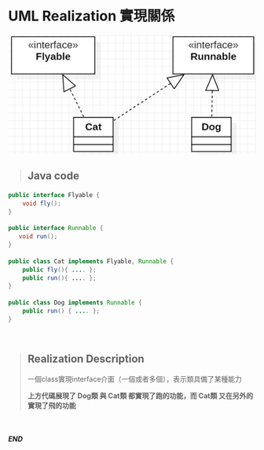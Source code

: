 # UML Realization 實現關係

<center>

![](https://raw.githubusercontent.com/alsk1369854/Ming_Home_Google_Sites/master/Technical_Article/UML/images/UML_implements.jpg)
</center>

> ## Java code
```java
public interface Flyable {
    void fly();
}

public interface Runnable {
   void run();
}

public class Cat implements Flyable, Runnable {
    public fly(){ .... };
    public run(){ .... };
}

public class Dog implements Runnable {
    public run() { .... };
}
```

<br/>

> ## Realization Description
>
> 一個class實現interface介面（一個或者多個），表示類具備了某種能力
>
> __上方代碼展現了 Dog類 與 Cat類 都實現了跑的功能，而 Cat類 又在另外的實現了飛的功能__

<br/>

#### _END_